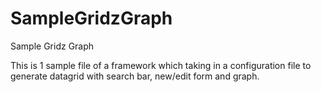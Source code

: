 # SampleGridzGraph
Sample Gridz Graph

This is 1 sample file of a framework which taking in a configuration file to generate datagrid with search bar, new/edit form and graph.

